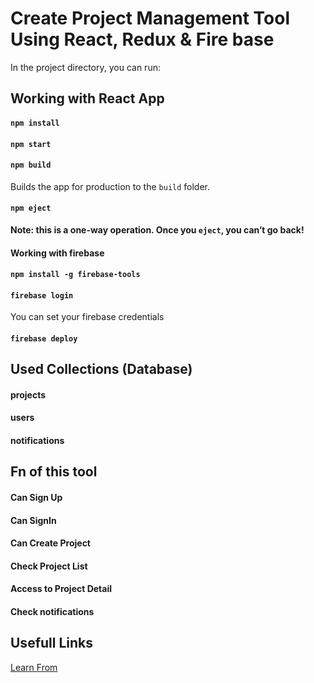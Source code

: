 # Create Project Management Tool Using React,  Redux & Fire base

In the project directory, you can run:

## Working with React App

#### `npm install`

#### `npm start`

#### `npm build`

Builds the app for production to the `build` folder.

#### `npm eject`

**Note: this is a one-way operation. Once you `eject`, you can’t go back!**

#### Working with firebase

#### `npm install -g firebase-tools`

#### `firebase login` 

You can set your firebase credentials

#### `firebase deploy`

## Used Collections (Database)

#### projects
#### users
#### notifications

## Fn of this tool

####   Can Sign Up
####   Can SignIn
####   Can Create Project
####   Check Project List
####   Access to Project Detail 
####   Check notifications

## Usefull Links
[Learn From](https://www.youtube.com/watch?v=Oi4v5uxTY5o&list=PL4cUxeGkcC9iWstfXntcj8f-dFZ4UtlN3&index=1)


